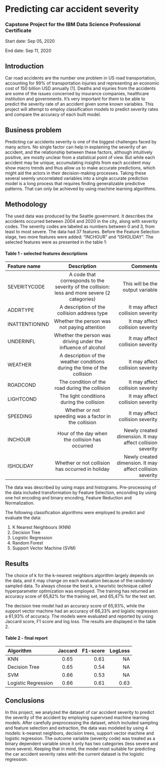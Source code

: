 # Predicting car accident severity
### Capstone Project for the IBM Data Science Professional Certificate
  
  Start date: Sep 05, 2020
  
  End date: Sep 11, 2020


## Introduction
Car road accidents are the number one problem in US road transportation, accounting for 99% of transportation injuries and representing an economic cost of 150 billion USD annually [1]. Deaths and injuries from the accidents are some of the issues concerned by insurance companies, healthcare institution and governments. It’s very important for them to be able to predict the severity rate of an accident given some known variables. This project will attempt to employ classification models to predict severity rates and compare the accuracy of each built model.

## Business problem
Predicting car accidents severity is one of the biggest challenges faced by many actors. No single factor can help in explaining the severity of an accident, and the relationship between these factors, although intuitively positive, are mostly unclear from a statistical point of view. But while each accident may be unique, accumulating insights from each accident may show macro trends and thus allow us to make accurate predictions, which might aid the actors in their decision-making processes. Taking these several seemly uncorrelated variables into a single accurate prediction model is a long process that requires finding generalizable predictive patterns. That can only be achieved by using machine learning algorithms.

## Methodology
The used data was produced by the Seattle government. It describes the accidents occurred between 2004 and 2020 in the city, along with severity codes. The severity codes are labeled as numbers between 0 and 3, from least to most severe. The data had 37 features. Before the Feature Selection stage, two more features were added: “INCHOUR” and “ISHOLIDAY”. The selected features were as presented in the table 1:

#### Table 1 - selected features descriptions
| Feature name       | Description     | Comments     |
| :------------- | :----------: | -----------: |
| SEVERITYCODE | A code that corresponds to the severity of the collision: less and more severe (2 categories)   | This will be the output variable   |
| ADDRTYPE| A description of the collision address type | It may affect collision severity |
| INATTENTIONIND| Whether the person was not paying attention | It may affect collision severity |
| UNDERINFL| Whether the person was driving under the influence of alcohol | It may affect collision severity |
| WEATHER| A description of the weather conditions during the time of the collision | It may affect collision severity |
| ROADCOND| The condition of the road during the collision | It may affect collision severity |
| LIGHTCOND| The light conditions during the collision| It may affect collision severity |
| SPEEDING| Whether or not speeding was a factor in the collision| It may affect collision severity |
| INCHOUR| Hour of the day when the collision has occurred | Newly created dimension. It may affect collision severity |
| ISHOLIDAY| Whether or not collision has occurred in holiday | Newly created dimension. It may affect collision severity |

The data was described by using maps and histograms. Pre-processing of the data included transformation by Feature Selection, enconding by using one hot encoding and binary encoding, Feature Reduction and Normalization.

The following classification algorithms were employed to predict and evaluate the data:
1.	K Nearest Neighbours (KNN)
2.	Decision Tree
3.	Logistic Regression
4.	Random Forest
5.	Support Vector Machine (SVM)

## Results
The choice of k for the k-nearest neighbors algorithm largely depends on the data, and it may change on each evaluation because of the randomly sampled data. To always choose the best k, a heuristic technique called hyperparameter optimization was employed. The training has returned an accuracy score of 65,82% for the training set, and 65,47% for the test set.

The decision tree model had an accuracy score of 65,93%, while the support vector machine had an accuracy of 66,23% and logistic regression a 61,93% of accuracy.
The models were evaluated and reported by using Jaccard score, F1 score and log loss. The results are displayed in the table 2.

#### Table 2 - final report
| Algorithm       | Jaccard     | F1-score     | LogLoss    |
| :------------- | :----------: | -----------: | -----------: |
| KNN | 0.65  | 0.61  | NA |
| Decision Tree | 0.65 | 0.54 | NA |
| SVM | 0.66 | 0.53 | NA |
| Logistic Regression | 0.66 | 0.61 | 0.63 |

## Conclusions
In this project, we analyzed the dataset of car accident severity to predict the severity of the accident by employing supervised machine learning models. After carefully
preprocessing the dataset, which included sampling and feature selection and extraction, the data was modeled by using 4 models: k-nearest neighbors, decision trees, support vector machine and logistic regression.
The outcome variable (severity code) was treated as a binary dependent variable since it only has two categories (less severe and more severe). Keeping that in mind, the model most suitable for predicting the car accident severity rates with the current dataset is the logistic regression. 
